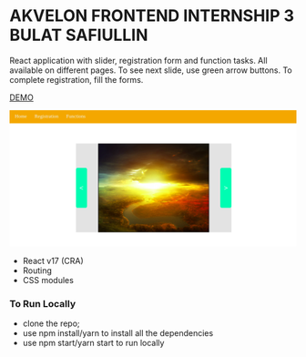 # AKVELON FRONTEND INTERNSHIP 3 BULAT SAFIULLIN

React application with slider, registration form and function tasks. All available on different pages. To see next slide, use green arrow buttons. To complete registration, fill the forms.

<a href="https://bullet03.github.io/akvelon_frontend_internship_3_bulat_safiullin/">DEMO<a>

<img src="./assets/screen.png" alt="screenshot"/>

- React v17 (CRA)
- Routing
- CSS modules

### To Run Locally

- clone the repo;
- use npm install/yarn to install all the dependencies
- use npm start/yarn start to run locally